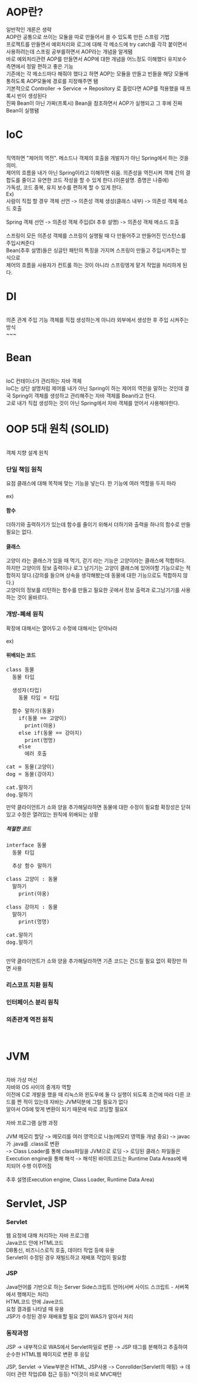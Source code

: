 <h1>AOP란?</h1>

일반적인 개론은 생략
<br>
AOP란 공통으로 쓰이는 모듈을 따로 만들어서 쓸 수 있도록 만든 스프링 기법
</br>
프로젝트를 만들면서 예외처리와 로그에 대해 각 메소드에 try catch를 각각 붙이면서 사용하려는데 스프링 공부를하면서 AOP라는 개념을 알게됌</br>
바로 예외처리관련 AOP를 만들면서 AOP에 대한 개념을 어느정도 이해했다 유지보수 측면에서 정말 편하고 좋은 기능</br>
기존에는 각 메소드마다 해줘야 했다고 하면 AOP는 모듈을 만들고 빈들을 해당 모듈에 통하도록 AOP모듈에 경로를 지정해주면 됌</br>
기본적으로 Controller -> Service -> Repository 로 흘렀다면 AOP를 적용했을 때 프록시 빈이 생성된다</br>
진짜 Bean이 아닌 가짜(프록시) Bean을 참조하면서 AOP가 실행되고 그 후에 진짜 Bean이 실행됌


<h1>IoC</h1>

<br>
직역하면 "제어의 역전". 메소드나 객체의 호출을 개발자가 아닌 Spring에서 하는 것을 의미.
</br>
제어의 흐름을 내가 아닌 Spring이라고 이해하면 쉬움. 의존성을 역전시켜 객체 간의 결합도를 줄이고 유연한 코드 작성을 할 수 있게 한다.(이론설명. 증명은 나중에)<br>
가독성, 코드 중복, 유지 보수를 편하게 할 수 있게 한다.<br>
Ex)<br>
사람이 직접 할 경우 객체 선언 -> 의존성 객체 생성(클래스 내부) -> 의존성 객체 메소드 호출
<br><br>
Spring 객체 선언 -> 의존성 객체 주입(DI 추후 설명) -> 의존성 객체 메소드 호출
<br><br>
스프링이 모든 의존성 객체를 스프링이 실행될 때 다 만들어주고 만들어진 인스턴스를 주입시켜준다<br>
Bean(추후 설명)들은 싱글턴 패턴의 특징을 가지며 스프링이 만들고 주입시켜주는 방식으로<br>
제어의 흐름을 사용자가 컨트롤 하는 것이 아니라 스프링엥게 맡겨 작업을 처리하게 된다.

<h1>DI</h1>

<br>
의존 관계 주입 기능 객체를 직접 생성하는게 아니라 외부에서 생성한 후 주입 시켜주는 방식
</br>
~~~

<h1>Bean</h1>

<br>
IoC 컨테이너가 관리하는 자바 객체
</br>
IoC는 상단 설명처럼 제어를 내가 아닌 Spring이 하는 제어의 역전을 말하는 것인데 결국 Spring이 객체를 생성하고 관리해주는 자바 객체를 Bean라고 한다.<br>
고로 내가 직접 생성하는 것이 아닌 Spring에서 자바 객체를 얻어서 사용해야한다.<br>

<h1>OOP 5대 원칙 (SOLID)</h1>

<br>
객체 지향 설계 원칙
<br>
<h3>단일 책임 원칙</h3>
요점 클래스에 대해 목적에 맞는 기능을 넣는다. 한 기능에 여러 역할을 두지 마라<br>
<br>
ex)<br>
<h4>함수</h4>
더하기와 출력하기가 있는데 함수를 줄이기 위해서 더하기와 출력을 하나의 함수로 만들 필요는 없다.<br>
<h4>클래스</h4>
고양이 라는 클래스가 있을 때 먹기, 걷기 라는 기능은 고양이라는 클래스에 적합하다.<br>
하지만 고양이의 정보 출력이나 로그 남기기는 고양이 클래스에 있어야할 기능으로는 적합하지 않다.(강의를 들으며 상속을 생각해봤는데 동물에 대한 기능으로도 적합하지 않다.)<br>
고양이의 정보를 리턴하는 함수를 만들고 필요한 곳에서 정보 출력과 로그남기기를 사용하는 것이 올바르다.
<br>
<h3>개방-폐쇄 원칙</h3>
확장에 대해서는 열어두고 수정에 대해서는 닫아놔라<br>
<br>
ex)
<h4>위배되는 코드</h4>
<pre>
class 동물
&nbsp; 동물 타입
&nbsp; 
&nbsp; 생성자(타입)
&nbsp; &nbsp; 동물 타입 = 타입
&nbsp; 
&nbsp; 함수 말하기(동물)
&nbsp; &nbsp; if(동물 == 고양이)
&nbsp; &nbsp; &nbsp; print(야옹)    
&nbsp; &nbsp; else if(동물 == 강아지)
&nbsp; &nbsp; &nbsp; print(멍멍)   
&nbsp; &nbsp; else
&nbsp; &nbsp; &nbsp; 에러 호출
&nbsp; 
cat = 동물(고양이)
dog = 동물(강아지)
&nbsp; 
cat.말하기
dog.말하기
</pre>
만약 클라이언트가 소와 양을 추가해달라하면 동물에 대한 수정이 필요함 확장성은 닫혀있고 수정은 열려있는 원칙에 위배되는 상황
<br>
<h5>적절한 코드</h5>
<pre>
interface 동물
&nbsp; 동물 타입
&nbsp; 
&nbsp; 추상 함수 말하기
&nbsp; 
class 고양이 : 동물
&nbsp; 말하기
&nbsp; &nbsp; print(야옹)
&nbsp; 
class 강아지 : 동물
&nbsp; 말하기
&nbsp; &nbsp; print(멍멍)
&nbsp; 
cat.말하기
dog.말하기
</pre>
<br>
만약 클라이언트가 소와 양을 추가해달라하면 기존 코드는 건드릴 필요 없이 확장만 하면 사용 

<h3>리스코프 치환 원칙</h3>

<h3>인터페이스 분리 원칙</h3>

<h3>의존관계 역전 원칙</h3>

<br>
<h1>JVM</h1>

<br>
자바 가상 머신
</br>
자바와 OS 사이의 중개자 역할<br>
이전에 C로 개발을 했을 때 리눅스와 윈도우에 둘 다 실행이 되도록 조건에 따라 다른 코드를 짠 적이 있는데 자바는 JVM덕분에 그럴 필요가 없다<br>
알아서 OS에 맞게 변환이 되기 때문에 따로 코딩할 필요X<br>
<br>
자바 프로그램 실행 과정<br>
<br>
JVM 메모리 할당 -> 메모리를 여러 영역으로 나눔(메모리 영역들 개념 중요) -> javac가 .java를 .class로 변환<br>
-> Class Loader를 통해 class파일을 JVM으로 로딩 -> 로딩된 클래스 파일들은 Execution engine을 통해 해석 -> 해석된 바이트코드는 Runtime Data Areas에 배치되어 수행 이루어짐<br>
<br>
추후 설명(Execution engine, Class Loader, Runtime Data Area)

<br>
<h1>Servlet, JSP</h1>

<h3>Servlet</h3>
웹 요청에 대해 처리하는 자바 프로그램<br>
Java코드 안에 HTML코드<br>
DB통신, 비즈니스로직 호출, 데이터 작업 등에 유용<br>
Servlet이 수정된 경우 재빌드하고 재배포 작업이 필요함<br>
<h3>JSP</h3>
Java언어를 기반으로 하는 Server Side스크립트 언어(서버 사이드 스크립트 - 서버쪽에서 행해지는 처리)<br>
HTML코드 안에 Jave코드<br>
요청 결과를 나타낼 때 유용<br>
JSP가 수정된 경우 재배포할 필요 없이 WAS가 알아서 처리<br>
<h3>동작과정</h3>
JSP -> 내부적으로 WAS에서 Servlet파일로 변환 -> JSP 태그를 분해하고 추출하여 순수한 HTML웹 페이지로 변환 후 응답

JSP, Servlet -> View부분은 HTML, JSP사용 -> Conrollder(Servlet의 매핑) -> 데이터 관련 작업(DB 접근 등등) *이것이 바로 MVC패턴

